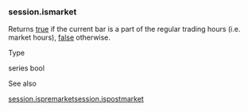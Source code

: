 ### session.ismarket

Returns [true](#const_true) if the current bar is a part of the regular trading hours (i.e. market hours), [false](#const_false) otherwise.

Type

series bool

See also

[session.ispremarket](#var_session.ispremarket)[session.ispostmarket](#var_session.ispostmarket)
